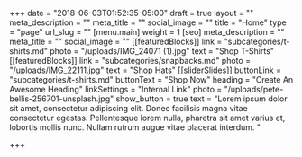 +++
date = "2018-06-03T01:52:35-05:00"
draft = true
layout = ""
meta_description = ""
meta_title = ""
social_image = ""
title = "Home"
type = "page"
url_slug = ""
[menu.main]
weight = 1
[seo]
meta_description = ""
meta_title = ""
social_image = ""
[[featuredBlocks]]
link = "subcategories/t-shirts.md"
photo = "/uploads/IMG_24071 (1).jpg"
text = "Shop T-Shirts"
[[featuredBlocks]]
link = "subcategories/snapbacks.md"
photo = "/uploads/IMG_22111.jpg"
text = "Shop Hats"
[[sliderSlides]]
buttonLink = "subcategories/t-shirts.md"
buttonText = "Shop Now"
heading = "Create An Awesome Heading"
linkSettings = "Internal Link"
photo = "/uploads/pete-bellis-256701-unsplash.jpg"
show_button = true
text = "Lorem ipsum dolor sit amet, consectetur adipiscing elit. Donec facilisis magna vitae consectetur egestas. Pellentesque lorem nulla, pharetra sit amet varius et, lobortis mollis nunc. Nullam rutrum augue vitae placerat interdum. "

+++
